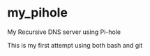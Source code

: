 # my_pihole
My Recursive DNS server using Pi-hole

This is my first attempt using both bash and git
